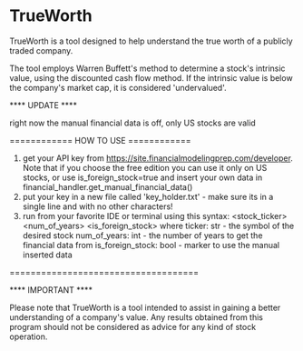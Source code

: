 # TrueWorth
TrueWorth is a tool designed to help understand the true worth of a publicly traded company.

The tool employs Warren Buffett's method to determine a stock's intrinsic value, using the discounted cash flow method. If the intrinsic value is below the company's market cap, it is considered 'undervalued'.

**** UPDATE ****

right now the manual financial data is off, only US stocks are valid

============ HOW TO USE ============

1. get your API key from https://site.financialmodelingprep.com/developer. Note that if you choose the free edition you can use it only on US stocks, or use is_foreign_stock=true and insert your own data in financial_handler.get_manual_financial_data()
2. put your key in a new file called 'key_holder.txt' - make sure its in a single line and with no other characters!
3. run from your favorite IDE or terminal using this syntax: <stock_ticker> <num_of_years> <is_foreign_stock> where 
    ticker: str - the symbol of the desired stock
    num_of_years: int - the number of years to get the financial data from
    is_foreign_stock: bool - marker to use the manual inserted data


====================================

**** IMPORTANT ****

Please note that TrueWorth is a tool intended to assist in gaining a better understanding of a company's value. Any results obtained from this program should not be considered as advice for any kind of stock operation.
